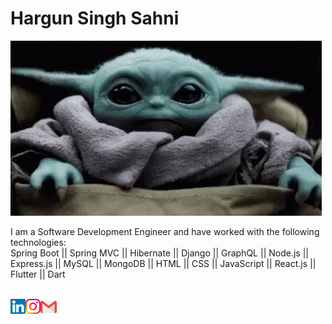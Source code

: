 # Hargun Singh Sahni&nbsp;

<img src="https://github.com/hargun79/hargun79/blob/master/Assets/hi.gif">

<p>
    I am a Software Development Engineer and have worked with the following technologies: <br>
    Spring Boot || Spring MVC || Hibernate || Django || GraphQL || Node.js || Express.js || MySQL || MongoDB || HTML || CSS || JavaScript || React.js || Flutter || Dart
</p>


<br>


  <a href="https://in.linkedin.com/in/hargun-singh-sahni-519baa166">
    <img align="left" alt="Hargun | Linkedin" width="24px" src="https://github.com/hargun79/hargun79/blob/master/Assets/Linkedin.svg" />
  </a>
  <a href="https://www.instagram.com/sahni_hargun">
    <img align="left" alt="Hargun | Instagram" width="24px" src="https://github.com/hargun79/hargun79/blob/master/Assets/Instagram.svg" />
  </a>
  <a href="mailto:hargunsinghsahni@gmail.com">
    <img align="left" alt="Hargun | Gmail" width="26px" src="https://github.com/hargun79/hargun79/blob/master/Assets/Gmail.svg" />
  </a>
